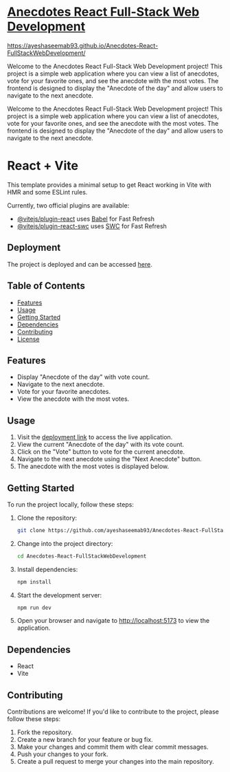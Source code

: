 # [Anecdotes React Full-Stack Web Development](https://ayeshaseemab93.github.io/Anecdotes-React-FullStackWebDevelopment/)
https://ayeshaseemab93.github.io/Anecdotes-React-FullStackWebDevelopment/

Welcome to the Anecdotes React Full-Stack Web Development project! This project is a simple web application where you can view a list of anecdotes, vote for your favorite ones, and see the anecdote with the most votes. The frontend is designed to display the "Anecdote of the day" and allow users to navigate to the next anecdote.

Welcome to the Anecdotes React Full-Stack Web Development project! This project is a simple web application where you can view a list of anecdotes, vote for your favorite ones, and see the anecdote with the most votes. The frontend is designed to display the "Anecdote of the day" and allow users to navigate to the next anecdote.

# React + Vite

This template provides a minimal setup to get React working in Vite with HMR and some ESLint rules.

Currently, two official plugins are available:

- [@vitejs/plugin-react](https://github.com/vitejs/vite-plugin-react/blob/main/packages/plugin-react/README.md) uses [Babel](https://babeljs.io/) for Fast Refresh
- [@vitejs/plugin-react-swc](https://github.com/vitejs/vite-plugin-react-swc) uses [SWC](https://swc.rs/) for Fast Refresh

## Deployment

The project is deployed and can be accessed [here](https://ayeshaseemab93.github.io/Anecdotes-React-FullStackWebDevelopment/).

## Table of Contents

- [Features](#features)
- [Usage](#usage)
- [Getting Started](#getting-started)
- [Dependencies](#dependencies)
- [Contributing](#contributing)
- [License](#license)

## Features

- Display "Anecdote of the day" with vote count.
- Navigate to the next anecdote.
- Vote for your favorite anecdotes.
- View the anecdote with the most votes.

## Usage

1. Visit the [deployment link](https://ayeshaseemab93.github.io/Anecdotes-React-FullStackWebDevelopment/) to access the live application.
2. View the current "Anecdote of the day" with its vote count.
3. Click on the "Vote" button to vote for the current anecdote.
4. Navigate to the next anecdote using the "Next Anecdote" button.
5. The anecdote with the most votes is displayed below.

## Getting Started

To run the project locally, follow these steps:

1. Clone the repository:

   ```bash
   git clone https://github.com/ayeshaseemab93/Anecdotes-React-FullStackWebDevelopment.git
   ```

2. Change into the project directory:

   ```bash
   cd Anecdotes-React-FullStackWebDevelopment
   ```

3. Install dependencies:

   ```bash
   npm install
   ```

4. Start the development server:

   ```bash
   npm run dev
   ```

5. Open your browser and navigate to [http://localhost:5173](http://localhost:5173) to view the application.

## Dependencies

- React
- Vite


## Contributing

Contributions are welcome! If you'd like to contribute to the project, please follow these steps:

1. Fork the repository.
2. Create a new branch for your feature or bug fix.
3. Make your changes and commit them with clear commit messages.
4. Push your changes to your fork.
5. Create a pull request to merge your changes into the main repository.


